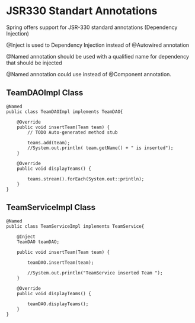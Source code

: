 # JSR330 Standart Annotations

Spring offers support for JSR-330 standard annotations (Dependency Injection)

@Inject is used to Dependency Injection instead of @Autowired annotation

@Named annotation should be used with a qualified name for dependency that should be injected

@Named annotation could use instead of @Component annotation. 

## TeamDAOImpl Class
```
@Named
public class TeamDAOImpl implements TeamDAO{

	@Override
	public void insertTeam(Team team) {
		// TODO Auto-generated method stub
	
		teams.add(team);
		//System.out.println( team.getName() + " is inserted");	
	}

	@Override
	public void displayTeams() {
		
		teams.stream().forEach(System.out::println);
	}
}
```
## TeamServiceImpl Class
```
@Named
public class TeamServiceImpl implements TeamService{

	@Inject
	TeamDAO teamDAO;

	public void insertTeam(Team team) {
		
		teamDAO.insertTeam(team);
		
		//System.out.println("TeamService inserted Team ");
	}

	@Override
	public void displayTeams() {
		
		teamDAO.displayTeams();	
	}
}
```
